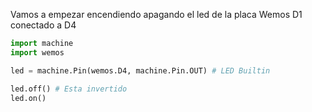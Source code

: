 
Vamos a empezar encendiendo apagando el led de la placa Wemos D1 conectado a D4 


```python
import machine
import wemos

led = machine.Pin(wemos.D4, machine.Pin.OUT) # LED Builtin

led.off() # Esta invertido
led.on()

```